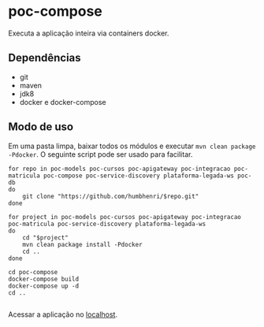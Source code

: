 # poc-compose
Executa a aplicação inteira via containers docker.
## Dependências
- git
- maven
- jdk8
- docker e docker-compose
## Modo de uso
Em uma pasta limpa, baixar todos os módulos e executar `mvn clean package -Pdocker`. O seguinte script pode ser usado para facilitar.
```
for repo in poc-models poc-cursos poc-apigateway poc-integracao poc-matricula poc-compose poc-service-discovery plataforma-legada-ws poc-db
do
	git clone "https://github.com/humbhenri/$repo.git"
done

for project in poc-models poc-cursos poc-apigateway poc-integracao poc-matricula poc-service-discovery plataforma-legada-ws
do 
	cd "$project"
	mvn clean package install -Pdocker
	cd ..
done

cd poc-compose
docker-compose build
docker-compose up -d
cd ..


```
Acessar a aplicação no [localhost](http://localhost).
